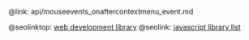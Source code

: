 @link: api/mouseevents_onaftercontextmenu_event.md

@seolinktop: [web development library](https://webix.com)
@seolink: [javascript library list](https://webix.com/widget/list/)